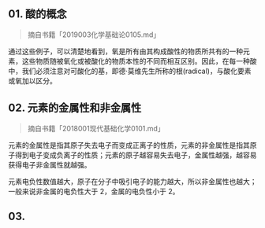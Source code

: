 ## 01. 酸的概念
> 摘自书籍「2019003化学基础论0105.md」

通过这些例子，可以清楚地看到，氧是所有由其构成酸性的物质所共有的一种元素，这些物质随被氧化或被酸化的物质本性的不同而相互区别。因此，在每一种酸中，我们必须注意对可酸化的基，即德·莫维先生所称的根(radical)，与酸化要素或氧加以区分。

## 02. 元素的金属性和非金属性
> 摘自书籍「2018001现代基础化学0101.md」

元素的金属性是指其原子失去电子而变成正离子的性质，元素的非金属性是指其原子得到电子变成负离子的性质；元素的原子越容易失去电子，金属性越强，越容易获得电子非金属性就越强。

元素电负性数值越大，原子在分子中吸引电子的能力越大，所以非金属性也越大；一般来说非金属的电负性大于 2，金属的电负性小于 2。

## 03. 